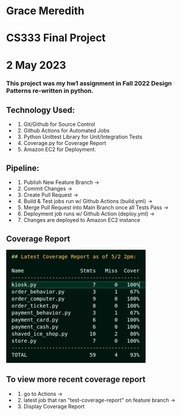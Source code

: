 # Grace Meredith
# CS333 Final Project
# 2 May 2023

### This project was my hw1 assignment in Fall 2022 Design Patterns re-written in python.

## Technology Used: 

- 1. Git/Github for Source Control
- 2. Github Actions for Automated Jobs
- 3. Python Unittest Library for Unit/Integration Tests
- 4. Coverage.py for Coverage Report
- 5. Amazon EC2 for Deployment.

## Pipeline: 

- 1. Publish New Feature Branch -> 
- 2. Commit Changes -> 
- 3. Create Pull Request -> 
- 4. Build & Test jobs run w/ Github Actions (build.yml) -> 
- 5. Merge Pull Request into Main Branch once all Tests Pass -> 
- 6. Deployment job runs w/ Github Action (deploy.yml) -> 
- 7. Changes are deployed to Amazon EC2 instance

## Coverage Report






![img](/screenshot.png)
## To view more recent coverage report

- 1. go to Actions ->
- 2. latest job that ran "test-coverage-report" on feature branch -> 
- 3. Display Coverage Report
